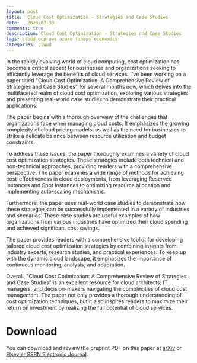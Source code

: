 ```yaml
---
layout: post
title:  Cloud Cost Optimization - Strategies and Case Studies
date:   2023-07-30
comments: true
description: Cloud Cost Optimization - Strategies and Case Studies
tags: cloud gcp aws azure finops economics
categories: cloud
---
```

In the rapidly evolving world of cloud computing, cost optimization has become a critical aspect for businesses and organizations seeking to efficiently leverage the benefits of cloud services. I've been working on a paper titled "Cloud Cost Optimization: A Comprehensive Review of Strategies and Case Studies" for several months now, which delves into the multifaceted realm of cloud cost optimization, exploring various strategies and presenting real-world case studies to demonstrate their practical applications.

The paper begins with a thorough overview of the challenges that organizations face when managing cloud costs. It emphasizes the growing complexity of cloud pricing models, as well as the need for businesses to strike a delicate balance between resource utilization and budget constraints.

To address these issues, the paper thoroughly examines a variety of cloud cost optimization strategies. These strategies include both technical and non-technical approaches, providing readers with a comprehensive perspective. The paper examines a wide range of methods for achieving cost-effectiveness in cloud deployments, from leveraging Reserved Instances and Spot Instances to optimizing resource allocation and implementing auto-scaling mechanisms.

Furthermore, the paper uses real-world case studies to demonstrate how these strategies can be successfully implemented in a variety of industries and scenarios. These case studies are useful examples of how organizations from various industries have optimized their cloud spending and achieved significant cost savings.

The paper provides readers with a comprehensive toolkit for developing tailored cloud cost optimization strategies by combining insights from industry experts, research studies, and practical experiences. To keep up with the dynamic cloud landscape, it emphasizes the importance of continuous monitoring, analysis, and adaptation.

Overall, "Cloud Cost Optimization: A Comprehensive Review of Strategies and Case Studies" is an excellent resource for cloud architects, IT managers, and decision-makers navigating the complexities of cloud cost management. The paper not only provides a thorough understanding of cost optimization techniques, but it also inspires readers to maximize their return on investment by realizing the full potential of cloud services.

Download
========
You can download and review the preprint PDF on this paper at [arXiv](https://arxiv.org/abs/2307.12479) or [Elsevier SSRN Electronic Journal](https://papers.ssrn.com/sol3/papers.cfm?abstract_id=4519171).